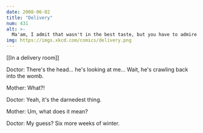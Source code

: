 ```yaml
---
date: 2008-06-02
title: "Delivery"
num: 431
alt: >-
  Ma'am, I admit that wasn't in the best taste, but you have to admire my delivery!  Ha ha, get it?  Oh God, don't throw those syringes!  Your baby's fine!
img: https://imgs.xkcd.com/comics/delivery.png
---
```

[[In a delivery room]]

Doctor:  There's the head... he's looking at me... Wait, he's crawling back into the womb.

Mother:  What?!

Doctor:  Yeah, it's the darnedest thing.

Mother: Um, what does it mean?

Doctor:  My guess?  Six more weeks of winter.

